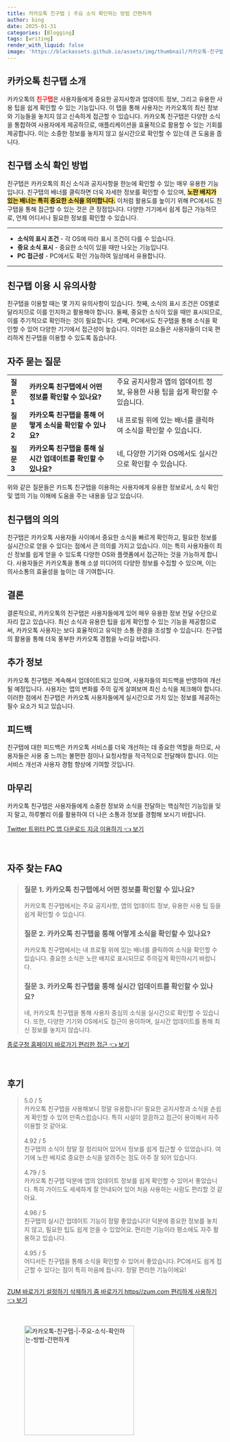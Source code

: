 ```yaml
---
title: 카카오톡 친구탭 | 주요 소식 확인하는 방법 간편하게
author: bing
date: 2025-01-31
categories: [Blogging]
tags: [writing]
render_with_liquid: false
image: 'https://blackassets.github.io/assets/img/thumbnail/카카오톡-친구탭-|-주요-소식-확인하는-방법-간편하게.webp'
---
```



<h2 id='카카오톡_친구탭_소개'>카카오톡 친구탭 소개</h2>

<p>카카오톡의 <b><span style="color: #ee2323;">친구탭</span></b>은 사용자들에게 중요한 공지사항과 업데이트 정보, 그리고 유용한 사용 팁을 쉽게 확인할 수 있는 기능입니다. 이 탭을 통해 사용자는 카카오톡의 최신 정보와 기능들을 놓치지 않고 신속하게 접근할 수 있습니다. 카카오톡 친구탭은 다양한 소식을 통합하여 사용자에게 제공하므로, 애플리케이션을 효율적으로 활용할 수 있는 기회를 제공합니다. 이는 소중한 정보를 놓치지 않고 실시간으로 확인할 수 있는데 큰 도움을 줍니다.</p>

<h2 id='친구탭_소식_확인방법'>친구탭 소식 확인 방법</h2>

<p>친구탭은 카카오톡의 최신 소식과 공지사항을 한눈에 확인할 수 있는 매우 유용한 기능입니다. 친구탭의 배너를 클릭하면 더욱 자세한 정보를 확인할 수 있으며, <b><span style="background-color: #ffe066;">노란 배지가 있는 배너는 특히 중요한 소식을 의미합니다.</span></b> 이처럼 활용도를 높이기 위해 PC에서도 친구탭을 통해 접근할 수 있는 것은 큰 장점입니다. 다양한 기기에서 쉽게 접근 가능하므로, 언제 어디서나 필요한 정보를 확인할 수 있습니다.</p>

<hr />

<ul>
    <li><b>소식의 표시 조건</b> - 각 OS에 따라 표시 조건이 다를 수 있습니다.</li>
    <li><b>중요 소식 표시</b> - 중요한 소식이 있을 때만 나오는 기능입니다.</li>
    <li><b>PC 접근성</b> - PC에서도 확인 가능하여 일상에서 유용합니다.</li>
</ul>

<hr />

<h2 id='친구탭_이용_시_유의사항'>친구탭 이용 시 유의사항</h2>

<p>친구탭을 이용할 때는 몇 가지 유의사항이 있습니다. 첫째, 소식의 표시 조건은 OS별로 달라지므로 이를 인지하고 활용해야 합니다. 둘째, 중요한 소식이 있을 때만 표시되므로, 이를 주기적으로 확인하는 것이 필요합니다. 셋째, PC에서도 친구탭을 통해 소식을 확인할 수 있어 다양한 기기에서 접근성이 높습니다. 이러한 요소들은 사용자들이 더욱 편리하게 친구탭을 이용할 수 있도록 돕습니다.</p>

<h2 id='자주_묻는_질문'>자주 묻는 질문</h2>

<table>
    <tr>
        <td><b>질문 1</b></td>
        <td><b>카카오톡 친구탭에서 어떤 정보를 확인할 수 있나요?</b></td>
        <td>주요 공지사항과 앱의 업데이트 정보, 유용한 사용 팁을 쉽게 확인할 수 있습니다.</td>
    </tr>
    <tr>
        <td><b>질문 2</b></td>
        <td><b>카카오톡 친구탭을 통해 어떻게 소식을 확인할 수 있나요?</b></td>
        <td>내 프로필 위에 있는 배너를 클릭하여 소식을 확인할 수 있습니다.</td>
    </tr>
    <tr>
        <td><b>질문 3</b></td>
        <td><b>카카오톡 친구탭을 통해 실시간 업데이트를 확인할 수 있나요?</b></td>
        <td>네, 다양한 기기와 OS에서도 실시간으로 확인할 수 있습니다.</td>
    </tr>
</table>

<p>위와 같은 질문들은 카드톡 친구탭을 이용하는 사용자에게 유용한 정보로서, 소식 확인 및 앱의 기능 이해에 도움을 주는 내용을 담고 있습니다.</p>

<h2 id='친구탭_의의'>친구탭의 의의</h2>

<p>친구탭은 카카오톡 사용자들 사이에서 중요한 소식을 빠르게 확인하고, 필요한 정보를 실시간으로 얻을 수 있다는 점에서 큰 의의를 가지고 있습니다. 이는 특히 사용자들이 최신 정보를 쉽게 얻을 수 있도록 다양한 OS와 플랫폼에서 접근하는 것을 가능하게 합니다. 사용자들은 카카오톡을 통해 소셜 미디어의 다양한 정보를 수집할 수 있으며, 이는 의사소통의 효율성을 높이는 데 기여합니다.</p>

<h2 id='결론'>결론</h2>

<p>결론적으로, 카카오톡의 친구탭은 사용자들에게 있어 매우 유용한 정보 전달 수단으로 자리 잡고 있습니다. 최신 소식과 유용한 팁을 쉽게 확인할 수 있는 기능을 제공함으로써, 카카오톡 사용자는 보다 효율적이고 유익한 소통 환경을 조성할 수 있습니다. 친구탭의 활용을 통해 더욱 풍부한 카카오톡 경험을 누리길 바랍니다.</p>

<h2 id='추가_정보'>추가 정보</h2>

<p>카카오톡 친구탭은 계속해서 업데이트되고 있으며, 사용자들의 피드백을 반영하여 개선될 예정입니다. 사용자는 앱의 변화를 주의 깊게 살펴보며 최신 소식을 체크해야 합니다. 이러한 점에서 친구탭은 카카오톡 사용자들에게 실시간으로 가치 있는 정보를 제공하는 필수 요소가 되고 있습니다.</p>

<h2 id='피드백'>피드백</h2>

<p>친구탭에 대한 피드백은 카카오톡 서비스를 더욱 개선하는 데 중요한 역할을 하므로, 사용자들은 사용 중 느끼는 불편한 점이나 요청사항을 적극적으로 전달해야 합니다. 이는 서비스 개선과 사용자 경험 향상에 기여할 것입니다.</p>

<h2 id='마무리'>마무리</h2>

<p>카카오톡 친구탭은 사용자들에게 소중한 정보와 소식을 전달하는 핵심적인 기능임을 잊지 말고, 하루빨리 이를 활용하여 더 나은 소통과 정보를 경험해 보시기 바랍니다.</p>


<p><a class="click-button" title="Twitter 트위터 PC 앱 다운로드 지금 이용하기" href="https://blackassets.github.io/posts/Twitter-%ED%8A%B8%EC%9C%84%ED%84%B0-PC-%EC%95%B1-%EB%8B%A4%EC%9A%B4%EB%A1%9C%EB%93%9C-%EC%A7%80%EA%B8%88-%EC%9D%B4%EC%9A%A9%ED%95%98%EA%B8%B0/" rel="dofollow">Twitter 트위터 PC 앱 다운로드 지금 이용하기 👈 보기</a></p><br>
<h2 id='자주_찾는_FAQ'>자주 찾는 FAQ</h2>
<div itemscope="" itemtype="https://schema.org/FAQPage"> 
<blockquote> 
<div itemscope="" itemprop="mainEntity" itemtype="https://schema.org/Question"> 
<h3 itemprop="name">질문 1. 카카오톡 친구탭에서 어떤 정보를 확인할 수 있나요?</h3> 
<div itemscope="" itemprop="acceptedAnswer" itemtype="https://schema.org/Answer"> 
<span itemprop="text"> 
<p>카카오톡 친구탭에서는 주요 공지사항, 앱의 업데이트 정보, 유용한 사용 팁 등을 쉽게 확인할 수 있습니다.</p> 
</span> 
</div> 
</div> 

<div itemscope="" itemprop="mainEntity" itemtype="https://schema.org/Question"> 
<h3 itemprop="name">질문 2. 카카오톡 친구탭을 통해 어떻게 소식을 확인할 수 있나요?</h3> 
<div itemscope="" itemprop="acceptedAnswer" itemtype="https://schema.org/Answer"> 
<span itemprop="text"> 
<p>카카오톡 친구탭에서는 내 프로필 위에 있는 배너를 클릭하여 소식을 확인할 수 있습니다. 중요한 소식은 노란 배지로 표시되므로 주의깊게 확인하시기 바랍니다.</p> 
</span> 
</div> 
</div> 

<div itemscope="" itemprop="mainEntity" itemtype="https://schema.org/Question"> 
<h3 itemprop="name">질문 3. 카카오톡 친구탭을 통해 실시간 업데이트를 확인할 수 있나요?</h3> 
<div itemscope="" itemprop="acceptedAnswer" itemtype="https://schema.org/Answer"> 
<span itemprop="text"> 
<p>네, 카카오톡 친구탭을 통해 사용자 중심의 소식을 실시간으로 확인할 수 있습니다. 또한, 다양한 기기와 OS에서도 접근이 용이하며, 실시간 업데이트를 통해 최신 정보를 놓치지 않습니다.</p> 
</span> 
</div> 
</div> 
</blockquote> 
</div>
<p><a class="click-button" title="종로구청 홈페이지 바로가기 편리한 접근" href="https://blackassets.github.io/posts/%EC%A2%85%EB%A1%9C%EA%B5%AC%EC%B2%AD-%ED%99%88%ED%8E%98%EC%9D%B4%EC%A7%80-%EB%B0%94%EB%A1%9C%EA%B0%80%EA%B8%B0-%ED%8E%B8%EB%A6%AC%ED%95%9C-%EC%A0%91%EA%B7%BC/" rel="dofollow">종로구청 홈페이지 바로가기 편리한 접근 👈 보기</a></p><br>
<h2 id='후기'>후기</h2>
<div itemscope itemtype="https://schema.org/Product">
  <blockquote>
  <div itemprop="review" itemscope itemtype="https://schema.org/Review">
      <div itemprop="reviewRating" itemscope itemtype="https://schema.org/Rating"> <span itemprop="ratingValue">5.0</span> / <span itemprop="bestRating">5</span> </div>
      <span itemprop="reviewBody">카카오톡 친구탭을 사용해보니 정말 유용합니다! 필요한 공지사항과 소식을 손쉽게 확인할 수 있어 만족스럽습니다. 특히 시설이 깔끔하고 접근이 용이해서 자주 이용할 것 같아요.</span>
  </div>
  <br>
  <div itemprop="review" itemscope itemtype="https://schema.org/Review">
      <div itemprop="reviewRating" itemscope itemtype="https://schema.org/Rating"> <span itemprop="ratingValue">4.92</span> / <span itemprop="bestRating">5</span> </div>
      <span itemprop="reviewBody">친구탭의 소식이 정말 잘 정리되어 있어서 정보를 쉽게 접근할 수 있었습니다. 여기에 노란 배지로 중요한 소식을 알려주는 점도 아주 잘 되어 있습니다.</span>
  </div>
  <br>
  <div itemprop="review" itemscope itemtype="https://schema.org/Review">
      <div itemprop="reviewRating" itemscope itemtype="https://schema.org/Rating"> <span itemprop="ratingValue">4.79</span> / <span itemprop="bestRating">5</span> </div>
      <span itemprop="reviewBody">카카오톡 친구탭 덕분에 앱의 업데이트 정보를 쉽게 확인할 수 있어서 좋았습니다. 특히 가이드도 세세하게 잘 안내되어 있어 처음 사용하는 사람도 편리할 것 같아요.</span>
  </div>
  <br>
  <div itemprop="review" itemscope itemtype="https://schema.org/Review">
      <div itemprop="reviewRating" itemscope itemtype="https://schema.org/Rating"> <span itemprop="ratingValue">4.96</span> / <span itemprop="bestRating">5</span> </div>
      <span itemprop="reviewBody">친구탭의 실시간 업데이트 기능이 정말 좋았습니다! 덕분에 중요한 정보를 놓치지 않고, 필요한 팁도 쉽게 얻을 수 있었어요. 편리한 기능이라 평소에도 자주 활용하고 있습니다.</span>
  </div>
  <br>
  <div itemprop="review" itemscope itemtype="https://schema.org/Review">
      <div itemprop="reviewRating" itemscope itemtype="https://schema.org/Rating"> <span itemprop="ratingValue">4.95</span> / <span itemprop="bestRating">5</span> </div>
      <span itemprop="reviewBody">어디서든 친구탭을 통해 소식을 확인할 수 있어서 좋았습니다. PC에서도 쉽게 접근할 수 있다는 점이 특히 마음에 듭니다. 정말 편리한 기능이에요!</span>
  </div>
  <br>
  </blockquote>
</div>
<p><a class="click-button" title="ZUM 바로가기 설정하기 삭제하기 줌 바로가기 https//zum.com 편리하게 사용하기" href="https://blackassets.github.io/posts/ZUM-%EB%B0%94%EB%A1%9C%EA%B0%80%EA%B8%B0-%EC%84%A4%EC%A0%95%ED%95%98%EA%B8%B0-%EC%82%AD%EC%A0%9C%ED%95%98%EA%B8%B0-%EC%A4%8C-%EB%B0%94%EB%A1%9C%EA%B0%80%EA%B8%B0-httpszum.com-%ED%8E%B8%EB%A6%AC%ED%95%98%EA%B2%8C-%EC%82%AC%EC%9A%A9%ED%95%98%EA%B8%B0/" rel="dofollow">ZUM 바로가기 설정하기 삭제하기 줌 바로가기 https//zum.com 편리하게 사용하기 👈 보기</a></p><br>
<figure class="image"><img src="https://blackassets.github.io/assets/img/thumbnail/카카오톡-친구탭-|-주요-소식-확인하는-방법-간편하게.webp" alt="카카오톡-친구탭-|-주요-소식-확인하는-방법-간편하게" width="256" height="256"></figure>